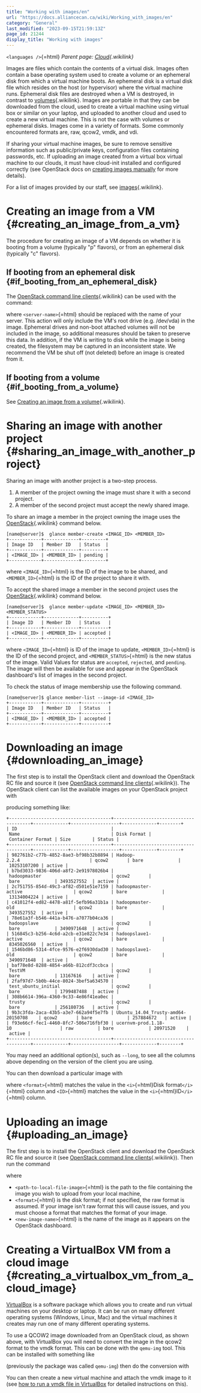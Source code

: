 ```yaml
---
title: "Working with images/en"
url: "https://docs.alliancecan.ca/wiki/Working_with_images/en"
category: "General"
last_modified: "2023-09-15T21:59:13Z"
page_id: 21244
display_title: "Working with images"
---
```


`<languages />`{=html} *Parent page: [Cloud](https://docs.alliancecan.ca/Cloud "Cloud"){.wikilink}*

Images are files which contain the contents of a virtual disk. Images often contain a base operating system used to create a volume or an ephemeral disk from which a virtual machine boots. An ephemeral disk is a virtual disk file which resides on the host (or hypervisor) where the virtual machine runs. Ephemeral disk files are destroyed when a VM is destroyed, in contrast to [volumes](https://docs.alliancecan.ca/Working_with_volumes "volumes"){.wikilink}. Images are portable in that they can be downloaded from the cloud, used to create a virtual machine using virtual box or similar on your laptop, and uploaded to another cloud and used to create a new virtual machine. This is not the case with volumes or ephemeral disks. Images come in a variety of formats. Some commonly encountered formats are, raw, qcow2, vmdk, and vdi.

If sharing your virtual machine images, be sure to remove sensitive information such as public/private keys, configuration files containing passwords, etc. If uploading an image created from a virtual box virtual machine to our clouds, it must have cloud-init installed and configured correctly (see OpenStack docs on [creating images manually](https://docs.openstack.org/image-guide/create-images-manually.html) for more details).

For a list of images provided by our staff, see [ images](https://docs.alliancecan.ca/Cloud_resources#Images " images"){.wikilink}.

# Creating an image from a VM {#creating_an_image_from_a_vm}

The procedure for creating an image of a VM depends on whether it is booting from a volume (typically \"p\" flavors), or from an ephemeral disk (typically \"c\" flavors).

## If booting from an ephemeral disk {#if_booting_from_an_ephemeral_disk}

The [OpenStack command line clients](https://docs.alliancecan.ca/OpenStack_command_line_clients "OpenStack command line clients"){.wikilink} can be used with the command:

where `<server-name>`{=html} should be replaced with the name of your server. This action will only include the VM\'s root drive (e.g. /dev/vda) in the image. Ephemeral drives and non-boot attached volumes will not be included in the image, so additional measures should be taken to preserve this data. In addition, if the VM is writing to disk while the image is being created, the filesystem may be captured in an inconsistent state. We recommend the VM be shut off (not deleted) before an image is created from it.

## If booting from a volume {#if_booting_from_a_volume}

See [Creating an image from a volume](https://docs.alliancecan.ca/Working_with_volumes#Creating_an_image_from_a_volume "Creating an image from a volume"){.wikilink}.

# Sharing an image with another project {#sharing_an_image_with_another_project}

Sharing an image with another project is a two-step process.

1.  A member of the project owning the image must share it with a second project.
2.  A member of the second project must accept the newly shared image.

To share an image a member in the project owning the image uses the [OpenStack](https://docs.alliancecan.ca/OpenStack_command_line_clients "OpenStack"){.wikilink} command below.

``` console
[name@server]$  glance member-create <IMAGE_ID> <MEMBER_ID>
+------------+-------------+---------+
| Image ID   | Member ID   | Status  |
+------------+-------------+---------+
| <IMAGE_ID> | <MEMBER_ID> | pending |
+------------+-------------+---------+
```

where `<IMAGE_ID>`{=html} is the ID of the image to be shared, and `<MEMBER_ID>`{=html} is the ID of the project to share it with.

To accept the shared image a member in the second project uses the [OpenStack](https://docs.alliancecan.ca/OpenStack_Command_Line_Clients#Separate_Command-line_interfaces "OpenStack"){.wikilink} command below.

``` console
[name@server]$  glance member-update <IMAGE_ID> <MEMBER_ID> <MEMBER_STATUS>
+------------+-------------+----------+
| Image ID   | Member ID   | Status   |
+------------+-------------+----------+
| <IMAGE_ID> | <MEMBER_ID> | accepted |
+------------+-------------+----------+
```

where `<IMAGE_ID>`{=html} is ID of the image to update, `<MEMBER_ID>`{=html} is the ID of the second project, and `<MEMBER_STATUS>`{=html} is the new status of the image. Valid Values for status are `accepted`, `rejected`, and `pending`. The image will then be available for use and appear in the OpenStack dashboard\'s list of images in the second project.

To check the status of image membership use the following command.

``` console
[name@server]$ glance member-list --image-id <IMAGE_ID>
+------------+-------------+----------+
| Image ID   | Member ID   | Status   |
+------------+-------------+----------+
| <IMAGE_ID> | <MEMBER_ID> | accepted |
+------------+-------------+----------+
```

# Downloading an image {#downloading_an_image}

The first step is to install the OpenStack client and download the OpenStack RC file and source it (see [OpenStack command line clients](https://docs.alliancecan.ca/OpenStack_command_line_clients "OpenStack command line clients"){.wikilink}). The OpenStack client can list the available images on your OpenStack project with

producing something like:

`+--------------------------------------+---------------------------------------+-------------+------------------+-------------+--------+`\
`| ID                                   | Name                                  | Disk Format | Container Format | Size        | Status |`\
`+--------------------------------------+---------------------------------------+-------------+------------------+-------------+--------+`\
`| 982761b2-c77b-4852-8ae3-bf98b32b8894 | Hadoop-2.2.4                          | qcow2       | bare             | 10253107200 | active |`\
`| b7bd3033-9836-406d-a8f2-2e91978026b4 | hadoopmaster                          | qcow2       | bare             | 3493527552  | active |`\
`| 2c751755-854d-49c3-af82-d501e51e7159 | hadoopmaster-active                   | qcow2       | bare             | 13134004224 | active |`\
`| c41012f4-ed82-4478-a81f-5efb96a31b1a | hadoopmaster-old                      | qcow2       | bare             | 3493527552  | active |`\
`| 78e61a3f-b546-441a-b476-a7077b04ca36 | hadoopslave                           | qcow2       | bare             | 3490971648  | active |`\
`| 516845c3-b256-4c6d-a2cb-e31e822c7e34 | hadoopslave1-active                   | qcow2       | bare             | 8345026560  | active |`\
`| 1546bd86-5314-4fce-9576-e2f6930dad30 | hadoopslave1-old                      | qcow2       | bare             | 3490971648  | active |`\
`| baf78e8d-8288-4854-a66b-812cdf3ccbca | TestVM                                | qcow2       | bare             | 13167616    | active |`\
`| 2faf97d7-5b0b-44ce-8024-3bef5a634570 | test_ubuntu_initial                   | qcow2       | bare             | 1799487488  | active |`\
`| 308b6614-396a-4360-9c33-4e86f41ea0ec | trusty                                | qcow2       | bare             | 256180736   | active |`\
`| 9b3c3fda-2aca-43b5-a3e7-662a94f5e7fb | Ubuntu_14.04_Trusty-amd64-20150708    | qcow2       | bare             | 257884672   | active |`\
`| f93e66cf-fec1-4460-8fc7-506e716fbf30 | ucernvm-prod.1.18-10                  | raw         | bare             | 20971520    | active |`\
`+--------------------------------------+---------------------------------------+-------------+------------------+-------------+--------+`

You may need an additional option(s), such as `--long`, to see all the columns above depending on the version of the client you are using.

You can then download a particular image with

where `<format>`{=html} matches the value in the `<i>`{=html}Disk format`</i>`{=html} column and `<ID>`{=html} matches the value in the `<i>`{=html}ID`</i>`{=html} column.

# Uploading an image {#uploading_an_image}

The first step is to install the OpenStack client and download the OpenStack RC file and source it (see [OpenStack command line clients](https://docs.alliancecan.ca/OpenStack_command_line_clients "OpenStack command line clients"){.wikilink}). Then run the command

where

- `<path-to-local-file-image>`{=html} is the path to the file containing the image you wish to upload from your local machine,
- `<format>`{=html} is the disk format; if not specified, the raw format is assumed. If your image isn\'t raw format this will cause issues, and you must choose a format that matches the format of your image.
- `<new-image-name>`{=html} is the name of the image as it appears on the OpenStack dashboard.

# Creating a VirtualBox VM from a cloud image {#creating_a_virtualbox_vm_from_a_cloud_image}

[VirtualBox](https://www.virtualbox.org/) is a software package which allows you to create and run virtual machines on your desktop or laptop. It can be run on many different operating systems (Windows, Linux, Mac) and the virtual machines it creates may run one of many different operating systems.

To use a QCOW2 image downloaded from an OpenStack cloud, as shown above, with VirtualBox you will need to convert the image in the qcow2 format to the vmdk format. This can be done with the `qemu-img` tool. This can be installed with something like

(previously the package was called `qemu-img`) then do the conversion with

You can then create a new virtual machine and attach the vmdk image to it (see [how to run a vmdk file in VirtualBox](http://techathlon.com/how-to-run-a-vmdk-file-in-oracle-virtualbox/) for detailed instructions on this).
